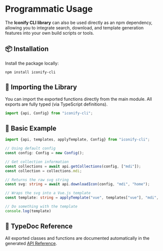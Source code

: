# Programmatic Usage

The **Iconify CLI library** can also be used directly as an npm dependency, allowing you to integrate search, download,
and template generation features into your own build scripts or tools.

## 📦 Installation

Install the package locally:

```shell
npm install iconify-cli
```

## 🔧 Importing the Library

You can import the exported functions directly from the main module.
All exports are fully typed (via TypeScript definitions).

```typescript
import {api, Config} from "iconify-cli";
```

## 🧩 Basic Example

```typescript
import {api, templates, applyTemplate, Config} from "iconify-cli";

// Using default config
const config: Config = new Config();

// Get collection information
const collections = await api.getCollections(config, ["mdi"]);
const collection = collections.mdi;

// Returns the raw svg string
const svg: string = await api.downloadIcon(config, "mdi", "home");

// Wraps the svg into a Vue.js template
const template: string = applyTemplate("vue", templates["vue"], "mdi", "home", collection, svg);

// Do something with the template
console.log(template)
```

## 🧠 TypeDoc Reference

All exported classes and functions are documented automatically in the generated [API Reference](/api/).